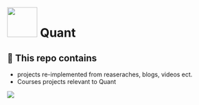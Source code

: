 

# <img src="https://media.giphy.com/media/JtBZm3Getg3dqxK0zP/giphy-downsized.gif" width="70px" />  Quant 

## 🎈 This repo contains 
+ projects re-implemented from reaseraches, blogs, videos ect.   
+ Courses projects relevant to Quant

<img src="https://camo.githubusercontent.com/e26b6ea11447e225925f5204e2c377c534579eaa2baefe3fb6aad9fc85c8a0f8/68747470733a2f2f696d67732e786b63642e636f6d2f636f6d6963732f656e67696e6565725f73796c6c6f6769736d2e706e67" /> 
